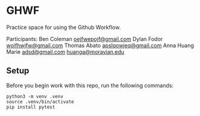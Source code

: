
# GHWF

Practice space for using the Github Workflow.

Participants:
Ben Coleman oejfwepojf@gmail.com
Dylan Fodor woifhwjfw@gmail.com
Thomas Abato apslqowjeq@gmail.com
Anna Huang 
Marie adsd@gmail.com
huanga@moravian.edu 

## Setup

Before you begin work with this repo, run the following commands:

```
python3 -m venv .venv
source .venv/bin/activate
pip install pytest
```
